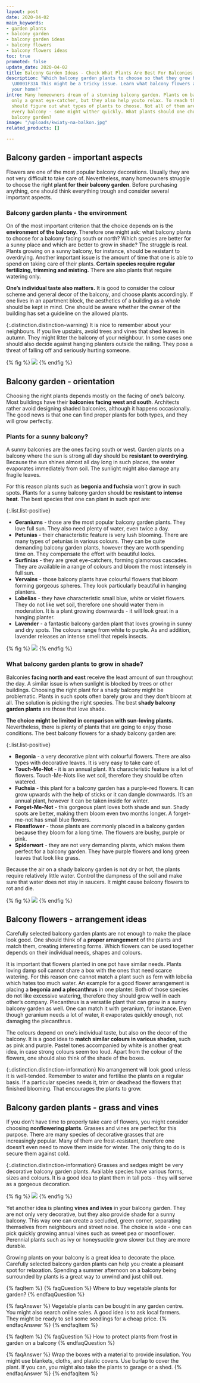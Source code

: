 ```yaml
---
layout: post
date: 2020-04-02
main_keywords:
- garden plants
- balcony garden
- balcony garden ideas
- balcony flowers
- balcony flowers ideas
toc: true
promoted: false
update_date: 2020-04-02
title: Balcony Garden Ideas - Check What Plants Are Best For Balconies
description: "Which balcony garden plants to choose so that they grow beautifully?
  \U0001F33A This might be a tricky issue. Learn what balcony flowers are best for
  your home!"
intro: Many homeowners dream of a stunning balcony garden. Plants on balcony are not
  only a great eye-catcher, but they also help youto relax. To reach the goal, one
  should figure out what types of plants to choose. Not all of them are suitable for
  every balcony - some might wither quickly. What plants should one choose for their
  balcony garden?
image: "/uploads/kwiaty-na-balkon.jpg"
related_products: []

---
```

## Balcony garden - important aspects

Flowers are one of the most popular balcony decorations. Usually they are not very difficult to take care of. Nevertheless, many homeowners struggle to choose the right **plant for their balcony garden**. Before purchasing anything, one should think everything trough and consider several important aspects.

### Balcony garden plants - the environment

On of the most important criterion that the choice depends on is the **environment of the balcony**. Therefore one might ask: what balcony plants to choose for a balcony facing south or north? Which species are better for a sunny place and which are better to grow in shade? The struggle is real. Plants growing on a sunny balcony, for instance, should be resistant to overdrying. Another important issue is the amount of time that one is able to spend on taking care of their plants. **Certain species require regular fertilizing, trimming and misting.** There are also plants that require watering only.

**One’s individual taste also matters.** It is good to consider the colour scheme and general decor of the balcony, and choose plants accordingly. If one lives in an apartment block, the aesthetics of a building as a whole should be kept in mind. One should be aware whether the owner of the building has set a guideline on the allowed plants.

{:.distinction.distinction-warning}
It is nice to remember about your neighbours. If you live upstairs, avoid trees and vines that shed leaves in autumn. They might litter the balcony of your neighbour. In some cases one should also decide against hanging planters outside the railing. They pose a threat of falling off and seriously hurting someone.

{% fig %}
![](/uploads/kwiaty-na-balkonie-warunki-uprawy.jpg)
{% endfig %}

## Balcony garden - orientation

Choosing the right plants depends mostly on the facing of one’s balcony. Most buildings have their **balconies facing west and south**. Architects rather avoid designing shaded balconies, although it happens occasionally. The good news is that one can find proper plants for both types, and they will grow perfectly.

### Plants for a sunny balcony?

A sunny balconies are the ones facing south or west. Garden plants on a balcony where the sun is strong all day should be **resistant to overdrying**. Because the sun shines almost all day long in such places, the water evaporates immediately from soil. The sunlight might also damage any fragile leaves.

For this reason plants such as **begonia and fuchsia** won’t grow in such spots. Plants for a sunny balcony garden should be **resistant to intense heat**. The best species that one can plant in such spot are:

{:.list.list-positive}

* **Geraniums** - those are the most popular balcony garden plants. They love full sun. They also need plenty of water, even twice a day.
* **Petunias** - their characteristic feature is very lush blooming. There are many types of petunias in various colours. They can be quite demanding balcony garden plants, however they are worth spending time on. They compensate the effort with beautiful looks.
* **Surfinias** - they are great eye-catchers, forming glamorous cascades. They are available in a range of colours and bloom the most intensely in full sun.
* **Vervains** - those balcony plants have colourful flowers that bloom forming gorgeous spheres. They look particularly beautiful in hanging planters.
* **Lobelias** - they have characteristic small blue, white or violet flowers. They do not like wet soil, therefore one should water them in moderation. It is a plant growing downwards - it will look great in a hanging planter.
* **Lavender** - a fantastic balcony garden plant that loves growing in sunny and dry spots. The colours range from white to purple. As and addition, lavender releases an intense smell that repels insects.

{% fig %}
![](/uploads/jakie-kwiaty-na-balkon-poludniowy.jpg)
{% endfig %}

### What balcony garden plants to grow in shade?

Balconies **facing north and east** receive the least amount of sun throughout the day. A similar issue is when sunlight is blocked by trees or other buildings. Choosing the right plant for a shady balcony might be problematic. Plants in such spots often barely grow and they don’t bloom at all. The solution is picking the right species. The best **shady balcony garden plants** are those that love shade.

**The choice might be limited in comparison with sun-loving plants.** Nevertheless, there is plenty of plants that are going to enjoy those conditions. The best balcony flowers for a shady balcony garden are:

{:.list.list-positive}

* **Begonia** - a very decorative plant with colourful flowers. There are also types with decorative leaves. It is very easy to take care of.
* **Touch-Me-Not** - it is an annual plant. It’s characteristic feature is a lot of flowers. Touch-Me-Nots like wet soil, therefore they should be often watered.
* **Fuchsia** - this plant for a balcony garden has a purple-red flowers. It can grow upwards with the help of sticks or it can dangle downwards. It’s an annual plant, however it can be taken inside for winter.
* **Forget-Me-Not** - this gorgeous plant loves both shade and sun. Shady spots are better, making them bloom even two months longer. A forget-me-not has small blue flowers.
* **Flossflower** - those plants are commonly placed in a balcony garden because they bloom for a long time. The flowers are bushy, purple or pink.
* **Spiderwort** - they are not very demanding plants, which makes them perfect for a balcony garden. They have purple flowers and long green leaves that look like grass.

Because the air on a shady balcony garden is not dry or hot, the plants require relatively little water. Control the dampness of the soil and make sure that water does not stay in saucers. It might cause balcony flowers to rot and die.

{% fig %}
![](/uploads/jakie-kwiaty-na-balkon-w-cieniu.jpg)
{% endfig %}

## Balcony flowers - arrangement ideas

Carefully selected balcony garden plants are not enough to make the place look good. One should think of a **proper arrangement** of the plants and match them, creating interesting forms. Which flowers can be used together depends on their individual needs, shapes and colours.

It is important that flowers planted in one pot have similar needs. Plants loving damp soil cannot share a box with the ones that need scarce watering. For this reason one cannot match a plant such as fern with lobelia which hates too much water. An example for a good flower arrangement is placing a **begonia and a plecanthrus** in one planter. Both of those species do not like excessive watering, therefore they should grow well in each other’s company. Plecanthrus is a versatile plant that can grow in a sunny balcony garden as well. One can match it with geranium, for instance. Even though geranium needs a lot of water, it evaporates quickly enough, not damaging the plecanthrus.

The colours depend on one’s individual taste, but also on the decor of the balcony. It is a good idea to **match similar colours in various shades**, such as pink and purple. Pastel tones accompanied by white is another great idea, in case strong colours seem too loud. Apart from the colour of the flowers, one should also think of the shade of the boxes.

{:.distinction.distinction-information}
No arrangement will look good unless it is well-tended. Remember to water and fertilise the plants on a regular basis. If a particular species needs it, trim or deadhead the flowers that finished blooming. That encourages the plants to grow.

## Balcony garden plants - grass and vines

If you don’t have time to properly take care of flowers, you might consider choosing **nonflowering plants**. Grasses and vines are perfect for this purpose. There are many species of decorative grasses that are increasingly popular. Many of them are frost-resistant, therefore one doesn’t even need to move them inside for winter. The only thing to do is secure them against cold.

{:.distinction.distinction-information}
Grasses and sedges might be very decorative balcony garden plants. Available species have various forms, sizes and colours. It is a good idea to plant them in tall pots - they will serve as a gorgeous decoration.

{% fig %}
![](/uploads/rosliny-na-balkon-trawy-i-bluszcze.jpg)
{% endfig %}

Yet another idea is planting **vines and ivies** in your balcony garden. They are not only very decorative, but they also provide shade for a sunny balcony. This way one can create a secluded, green corner, separating themselves from neighbours and street noise. The choice is wide - one can pick quickly growing annual vines such as sweet pea or moonflower. Perennial plants such as ivy or honeysuckle grow slower but they are more durable.

Growing plants on your balcony is a great idea to decorate the place. Carefully selected balcony garden plants can help you create a pleasant spot for relaxation. Spending a summer afternoon on a balcony being surrounded by plants is a great way to unwind and just chill out.

{% faqItem %}
{% faqQuestion %}
Where to buy vegetable plants for garden?
{% endfaqQuestion %}

{% faqAnswer %}
Vegetable plants can be bought in any garden centre. You might also search online sales. A good idea is to ask local farmers. They might be ready to sell some seedlings for a cheap price.
{% endfaqAnswer %}
{% endfaqItem %}

{% faqItem %}
{% faqQuestion %}
How to protect plants from frost in garden on a balcony
{% endfaqQuestion %}

{% faqAnswer %}
Wrap the boxes with a material to provide insulation. You might use blankets, cloths, and plastic covers. Use burlap to cover the plant. If you can, you might also take the plants to garage or a shed.
{% endfaqAnswer %}
{% endfaqItem %}
